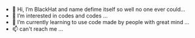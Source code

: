 - 👋 Hi, I’m BlackHat and name defime itself so well no one ever could...
- 👀 I’m interested in codes and codes ...
- 🌱 I’m currently learning to use code made by people with great mind ...
- 📫 can't reach me ...
